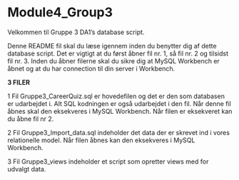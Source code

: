 # Module4_Group3

Velkommen til Gruppe 3 DA1’s database script.

Denne README fil skal du læse igennem inden du benytter dig af dette database script. Det er vigtigt at du først åbner fil nr. 1, så fil nr. 2 og tilsidst fil nr. 3. Inden du åbner filerne skal du sikre dig at MySQL Workbench er åbnet og at du har connection til din server i Workbench.

**3 FILER**

1 Fil Gruppe3_CareerQuiz.sql er hovedefilen og det er den som databasen er udarbejdet i. 
Alt SQL kodningen er også udarbejdet i den fil. Når denne fil åbnes skal den eksekveres i MySQL Workbench. Når filen er eksekveret kan du åbne fil nr 2.

2 Fil Gruppe3_Import_data.sql indeholder det data der er skrevet ind i vores relationelle model. Når filen åbnes kan den eksekveres i MySQL Workbench.

3 Fil Gruppe3_views indeholder et script som opretter views med for udvalgt data.
